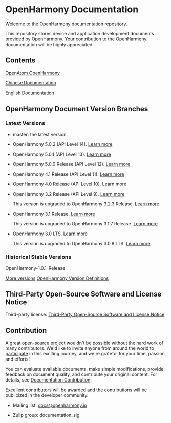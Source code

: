 # OpenHarmony Documentation

Welcome to the OpenHarmony documentation repository.

This repository stores device and application development documents provided by OpenHarmony. Your contribution to the OpenHarmony documentation will be highly appreciated.

## Contents

[OpenAtom OpenHarmony](https://www.openharmony.cn/docs?navId=3&navName=OpenHarmony%20Documentation%20Overview)

[Chinese Documentation](zh-cn/readme.md)

[English Documentation](en/readme.md)

## OpenHarmony Document Version Branches

### Latest Versions

 - master: the latest version.

 - OpenHarmony 5.0.2 (API Level 14). [Learn more](en/release-notes/OpenHarmony-v5.0.2-release.md)

 - OpenHarmony 5.0.1 (API Level 13). [Learn more](en/release-notes/OpenHarmony-v5.0.1-release.md)

 - OpenHarmony 5.0.0 Release (API Level 12). [Learn more](en/release-notes/OpenHarmony-v5.0.0-release.md)

 - OpenHarmony 4.1 Release (API Level 11). [Learn more](en/release-notes/OpenHarmony-v4.1-release.md)

 - OpenHarmony 4.0 Release (API Level 10). [Learn more](en/release-notes/OpenHarmony-v4.0-release.md)

 - OpenHarmony 3.2 Release (API Level 9). [Learn more](en/release-notes/OpenHarmony-v3.2-release.md)
   
   This version is upgraded to OpenHarmony 3.2.3 Release. [Learn more](en/release-notes/OpenHarmony-v3.2.3-release.md)

 - OpenHarmony 3.1 Release. [Learn more](en/release-notes/OpenHarmony-v3.1-release.md)

   This version is upgraded to OpenHarmony 3.1.7 Release. [Learn more](en/release-notes/OpenHarmony-v3.1.7-release.md)

 - OpenHarmony 3.0 LTS. [Learn more](en/release-notes/OpenHarmony-v3.0-LTS.md)

   This version is upgraded to OpenHarmony 3.0.8 LTS. [Learn more](en/release-notes/OpenHarmony-v3.0.8-LTS.md)



### Historical Stable Versions

OpenHarmony-1.0.1-Release

[More versions](en/release-notes/)
[OpenHarmony Version Definitions](en/release-notes/release-definitions/Release-version-definitions.md)


## Third-Party Open-Source Software and License Notice

Third-party license: [Third-Party Open-Source Software and License Notice](en/contribute/open-source-software-and-license-notice.md)

## Contribution

A great open-source project wouldn't be possible without the hard work of many contributors. We'd like to invite anyone from around the world to  [participate](en/contribute/how-to-contribute.md)  in this exciting journey, and we're grateful for your time, passion, and efforts!

You can evaluate available documents, make simple modifications, provide feedback on document quality, and contribute your original content. For details, see  [Documentation Contribution](en/contribute/documentation-contribution.md).

Excellent contributors will be awarded and the contributions will be publicized in the developer community.

- Mailing list: docs@openharmony.io

- Zulip group: documentation_sig